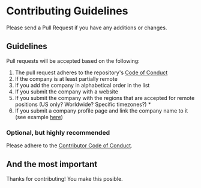 # Contributing Guidelines

Please send a Pull Request if you have any additions or changes.

## Guidelines

Pull requests will be accepted based on the following:

1. The pull request adheres to the repository's [Code of Conduct](/.github/CODE_OF_CONDUCT.md)
1. If the company is at least partially remote
1. If you add the company in alphabetical order in the list
1. If you submit the company with a website
1. If you submit the company with the regions that are accepted for remote positions (US only? Worldwide? Specific timezones?) \*
1. If you submit a company profile page and link the company name to it (see example [here](/src/jobs/company-profiles/example.md))

### Optional, but highly recommended

Please adhere to the [Contributor Code of Conduct](/.github/CODE_OF_CONDUCT.md).

## And the most important

Thanks for contributing! You make this posible.
